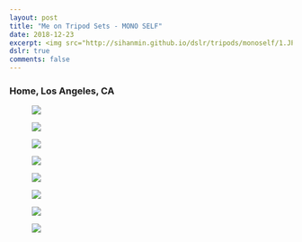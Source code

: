 ```yaml
---
layout: post
title: "Me on Tripod Sets - MONO SELF"
date: 2018-12-23
excerpt: <img src="http://sihanmin.github.io/dslr/tripods/monoself/1.JPG">
dslr: true
comments: false
---
```

### Home, Los Angeles, CA

<figure>
	<a href="http://sihanmin.github.io/dslr/tripods/monoself/1.JPG"><img src="http://sihanmin.github.io/dslr/tripods/monoself/1.JPG"></a>
</figure>

<figure>
	<a href="http://sihanmin.github.io/dslr/tripods/monoself/2.JPG"><img src="http://sihanmin.github.io/dslr/tripods/monoself/2.JPG"></a>
</figure>
<figure>
	<a href="http://sihanmin.github.io/dslr/tripods/monoself/3.JPG"><img src="http://sihanmin.github.io/dslr/tripods/monoself/3.JPG"></a>
</figure>
<figure>
	<a href="http://sihanmin.github.io/dslr/tripods/monoself/4.JPG"><img src="http://sihanmin.github.io/dslr/tripods/monoself/4.JPG"></a>
</figure>
<figure>
	<a href="http://sihanmin.github.io/dslr/tripods/monoself/5.JPG"><img src="http://sihanmin.github.io/dslr/tripods/monoself/5.JPG"></a>
</figure>
<figure>
	<a href="http://sihanmin.github.io/dslr/tripods/monoself/6.JPG"><img src="http://sihanmin.github.io/dslr/tripods/monoself/6.JPG"></a>
</figure>
<figure>
	<a href="http://sihanmin.github.io/dslr/tripods/monoself/7.JPG"><img src="http://sihanmin.github.io/dslr/tripods/monoself/7.JPG"></a>
</figure>
<figure>
	<a href="http://sihanmin.github.io/dslr/tripods/monoself/8.JPG"><img src="http://sihanmin.github.io/dslr/tripods/monoself/8.JPG"></a>
</figure>